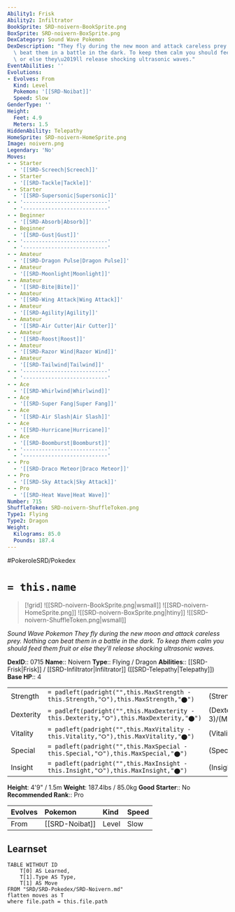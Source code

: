 ```yaml
---
Ability1: Frisk
Ability2: Infiltrator
BookSprite: SRD-noivern-BookSprite.png
BoxSprite: SRD-noivern-BoxSprite.png
DexCategory: Sound Wave Pokemon
DexDescription: "They fly during the new moon and attack careless prey. Nothing can\
  \ beat them in a battle in the dark. To keep them calm you should feed them fruit\
  \ or else they\u2019ll release shocking ultrasonic waves."
EventAbilities: ''
Evolutions:
- Evolves: From
  Kind: Level
  Pokemon: '[[SRD-Noibat]]'
  Speed: Slow
GenderType: ''
Height:
  Feet: 4.9
  Meters: 1.5
HiddenAbility: Telepathy
HomeSprite: SRD-noivern-HomeSprite.png
Image: noivern.png
Legendary: 'No'
Moves:
- - Starter
  - '[[SRD-Screech|Screech]]'
- - Starter
  - '[[SRD-Tackle|Tackle]]'
- - Starter
  - '[[SRD-Supersonic|Supersonic]]'
- - '---------------------------'
  - '---------------------------'
- - Beginner
  - '[[SRD-Absorb|Absorb]]'
- - Beginner
  - '[[SRD-Gust|Gust]]'
- - '---------------------------'
  - '---------------------------'
- - Amateur
  - '[[SRD-Dragon Pulse|Dragon Pulse]]'
- - Amateur
  - '[[SRD-Moonlight|Moonlight]]'
- - Amateur
  - '[[SRD-Bite|Bite]]'
- - Amateur
  - '[[SRD-Wing Attack|Wing Attack]]'
- - Amateur
  - '[[SRD-Agility|Agility]]'
- - Amateur
  - '[[SRD-Air Cutter|Air Cutter]]'
- - Amateur
  - '[[SRD-Roost|Roost]]'
- - Amateur
  - '[[SRD-Razor Wind|Razor Wind]]'
- - Amateur
  - '[[SRD-Tailwind|Tailwind]]'
- - '---------------------------'
  - '---------------------------'
- - Ace
  - '[[SRD-Whirlwind|Whirlwind]]'
- - Ace
  - '[[SRD-Super Fang|Super Fang]]'
- - Ace
  - '[[SRD-Air Slash|Air Slash]]'
- - Ace
  - '[[SRD-Hurricane|Hurricane]]'
- - Ace
  - '[[SRD-Boomburst|Boomburst]]'
- - '---------------------------'
  - '---------------------------'
- - Pro
  - '[[SRD-Draco Meteor|Draco Meteor]]'
- - Pro
  - '[[SRD-Sky Attack|Sky Attack]]'
- - Pro
  - '[[SRD-Heat Wave|Heat Wave]]'
Number: 715
ShuffleToken: SRD-noivern-ShuffleToken.png
Type1: Flying
Type2: Dragon
Weight:
  Kilograms: 85.0
  Pounds: 187.4
---
```


#PokeroleSRD/Pokedex

# `= this.name`

> [!grid]
> ![[SRD-noivern-BookSprite.png|wsmall]]
> ![[SRD-noivern-HomeSprite.png]]
> ![[SRD-noivern-BoxSprite.png|htiny]]
> ![[SRD-noivern-ShuffleToken.png|wsmall]]


*Sound Wave Pokemon*
*They fly during the new moon and attack careless prey. Nothing can beat them in a battle in the dark. To keep them calm you should feed them fruit or else they’ll release shocking ultrasonic waves.*

**DexID**:: 0715
**Name**:: Noivern
**Type**:: Flying / Dragon
**Abilities**:: [[SRD-Frisk|Frisk]] / [[SRD-Infiltrator|Infiltrator]] ([[SRD-Telepathy|Telepathy]])
**Base HP**:: 4

|           |                                                                                        |                                          |
| --------- | -------------------------------------------------------------------------------------- | ---------------------------------------- |
| Strength  | `= padleft(padright("",this.MaxStrength - this.Strength,"⭘"),this.MaxStrength,"⬤")`    | (Strength::2)/(MaxStrength::5)   |
| Dexterity | `= padleft(padright("",this.MaxDexterity - this.Dexterity,"⭘"),this.MaxDexterity,"⬤")` | (Dexterity:: 3)/(MaxDexterity::7) |
| Vitality  | `= padleft(padright("",this.MaxVitality - this.Vitality,"⭘"),this.MaxVitality,"⬤")`    | (Vitality::2)/(MaxVitality::5)   |
| Special   | `= padleft(padright("",this.MaxSpecial - this.Special,"⭘"),this.MaxSpecial,"⬤")`       | (Special::3)/(MaxSpecial::6)     |
| Insight   | `= padleft(padright("",this.MaxInsight - this.Insight,"⭘"),this.MaxInsight,"⬤")`       | (Insight::2)/(MaxInsight::5)     |

**Height**: 4'9" / 1.5m
**Weight**: 187.4lbs / 85.0kg
**Good Starter**:: No
**Recommended Rank**:: Pro

| Evolves   | Pokemon        | Kind   | Speed   |
|:----------|:---------------|:-------|:--------|
| From      | [[SRD-Noibat]] | Level  | Slow    |

## Learnset

```dataview
TABLE WITHOUT ID
    T[0] AS Learned,
    T[1].Type AS Type,
    T[1] AS Move
FROM "SRD/SRD-Pokedex/SRD-Noivern.md"
flatten moves as T
where file.path = this.file.path
```
